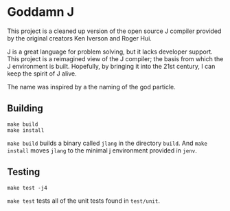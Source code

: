 Goddamn J
=========
This project is a cleaned up version of the open source J compiler provided by
the original creators Ken Iverson and Roger Hui.

J is a great language for problem solving, but it lacks developer support. This
project is a reimagined view of the J compiler; the basis from which the J
environment is built. Hopefully, by bringing it into the 21st century, I can
keep the spirit of J alive.

The name was inspired by a the naming of the god particle.

Building
--------

	make build
	make install

`make build` builds a binary called `jlang` in the directory `build`. And `make
install` moves `jlang` to the minimal j environment provided in `jenv`.

Testing
-------

	make test -j4

`make test` tests all of the unit tests found in `test/unit`.

